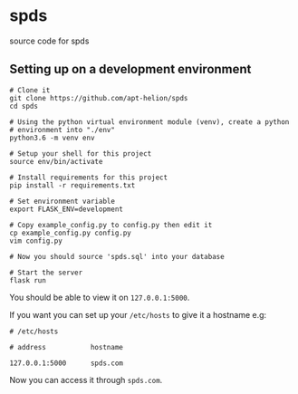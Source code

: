 # spds
source code for spds

## Setting up on a development environment 
```
# Clone it
git clone https://github.com/apt-helion/spds
cd spds

# Using the python virtual environment module (venv), create a python
# environment into "./env"
python3.6 -m venv env

# Setup your shell for this project
source env/bin/activate

# Install requirements for this project
pip install -r requirements.txt

# Set environment variable
export FLASK_ENV=development

# Copy example_config.py to config.py then edit it
cp example_config.py config.py
vim config.py

# Now you should source 'spds.sql' into your database

# Start the server
flask run
```

You should be able to view it on `127.0.0.1:5000`.

If you want you can set up your `/etc/hosts` to give it a hostname e.g:
```
# /etc/hosts

# address           hostname

127.0.0.1:5000      spds.com
```
Now you can access it through `spds.com`.
